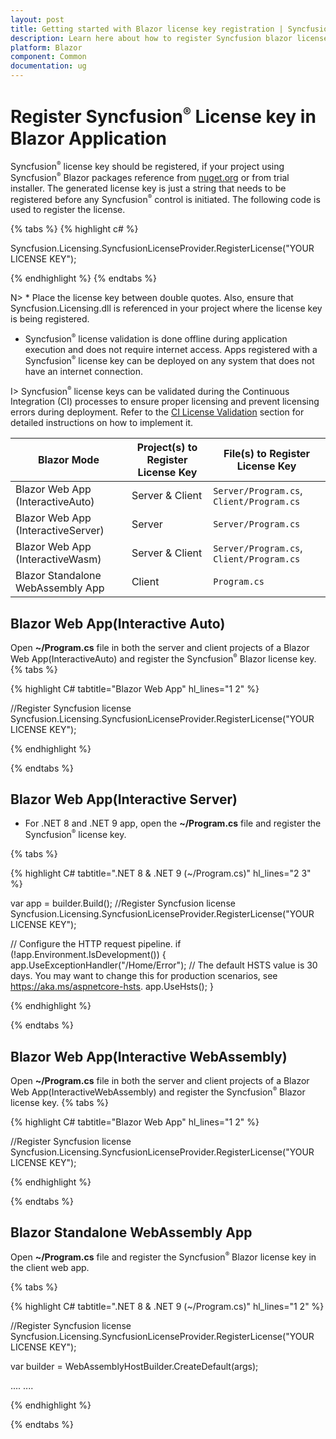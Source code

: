 ```yaml
---
layout: post
title: Getting started with Blazor license key registration | Syncfusion
description: Learn here about how to register Syncfusion blazor license key for blazor application for license validation.
platform: Blazor
component: Common
documentation: ug
---
```


# Register Syncfusion<sup style="font-size:70%">&reg;</sup> License key in Blazor Application

Syncfusion<sup style="font-size:70%">&reg;</sup> license key should be registered, if your project using Syncfusion<sup style="font-size:70%">&reg;</sup> Blazor packages reference from [nuget.org](https://www.nuget.org/packages?q=syncfusion) or from trial installer. The generated license key is just a string that needs to be registered before any Syncfusion<sup style="font-size:70%">&reg;</sup> control is initiated. The following code is used to register the license.

{% tabs %}
{% highlight c# %}

Syncfusion.Licensing.SyncfusionLicenseProvider.RegisterLicense("YOUR LICENSE KEY");

{% endhighlight %}
{% endtabs %}

N> * Place the license key between double quotes.  Also, ensure that Syncfusion.Licensing.dll is referenced in your project where the license key is being registered.
* Syncfusion<sup style="font-size:70%">&reg;</sup> license validation is done offline during application execution and does not require internet access.  Apps registered with a Syncfusion<sup style="font-size:70%">&reg;</sup> license key can be deployed on any system that does not have an internet connection.

I> Syncfusion<sup style="font-size:70%">&reg;</sup> license keys can be validated during the Continuous Integration (CI) processes to ensure proper licensing and prevent licensing errors during deployment. Refer to the [CI License Validation](https://blazor.syncfusion.com/documentation/getting-started/license-key/ci-license-validation) section for detailed instructions on how to implement it.

| Blazor Mode                          | Project(s) to Register License Key      | File(s) to Register License Key         |
|---------------------------------------|-----------------------------------------|-----------------------------------------|
| Blazor Web App (InteractiveAuto)      | Server & Client                         | `Server/Program.cs`, `Client/Program.cs`|
| Blazor Web App (InteractiveServer)    | Server                                  | `Server/Program.cs`                     |
| Blazor Web App (InteractiveWasm)      | Server & Client                         | `Server/Program.cs`, `Client/Program.cs`|
| Blazor Standalone WebAssembly App     | Client                                  | `Program.cs`                            |

## Blazor Web App(Interactive Auto)

Open **~/Program.cs** file in both the server and client projects of a Blazor Web App(InteractiveAuto) and register the Syncfusion<sup style="font-size:70%">&reg;</sup> Blazor license key.
{% tabs %}

{% highlight C# tabtitle="Blazor Web App" hl_lines="1 2" %}

//Register Syncfusion license
Syncfusion.Licensing.SyncfusionLicenseProvider.RegisterLicense("YOUR LICENSE KEY");

{% endhighlight %}

{% endtabs %}

## Blazor Web App(Interactive Server)

* For .NET 8 and .NET 9 app, open the **~/Program.cs** file and register the Syncfusion<sup style="font-size:70%">&reg;</sup> license key.

{% tabs %}

{% highlight C# tabtitle=".NET 8 & .NET 9 (~/Program.cs)" hl_lines="2 3" %}

var app = builder.Build();
//Register Syncfusion license
Syncfusion.Licensing.SyncfusionLicenseProvider.RegisterLicense("YOUR LICENSE KEY");

// Configure the HTTP request pipeline.
if (!app.Environment.IsDevelopment())
{
    app.UseExceptionHandler("/Home/Error");
    // The default HSTS value is 30 days. You may want to change this for production scenarios, see https://aka.ms/aspnetcore-hsts.
    app.UseHsts();
}

{% endhighlight %}

{% endtabs %}

## Blazor Web App(Interactive WebAssembly)

Open **~/Program.cs** file in both the server and client projects of a Blazor Web App(InteractiveWebAssembly) and register the Syncfusion<sup style="font-size:70%">&reg;</sup> Blazor license key.
{% tabs %}

{% highlight C# tabtitle="Blazor Web App" hl_lines="1 2" %}

//Register Syncfusion license
Syncfusion.Licensing.SyncfusionLicenseProvider.RegisterLicense("YOUR LICENSE KEY");

{% endhighlight %}

{% endtabs %}

## Blazor Standalone WebAssembly App

Open **~/Program.cs** file and register the Syncfusion<sup style="font-size:70%">&reg;</sup> Blazor license key in the client web app.

{% tabs %}

{% highlight C# tabtitle=".NET 8 & .NET 9 (~/Program.cs)" hl_lines="1 2" %}

//Register Syncfusion license
Syncfusion.Licensing.SyncfusionLicenseProvider.RegisterLicense("YOUR LICENSE KEY");

var builder = WebAssemblyHostBuilder.CreateDefault(args);

....
....

{% endhighlight %}

{% endtabs %}
